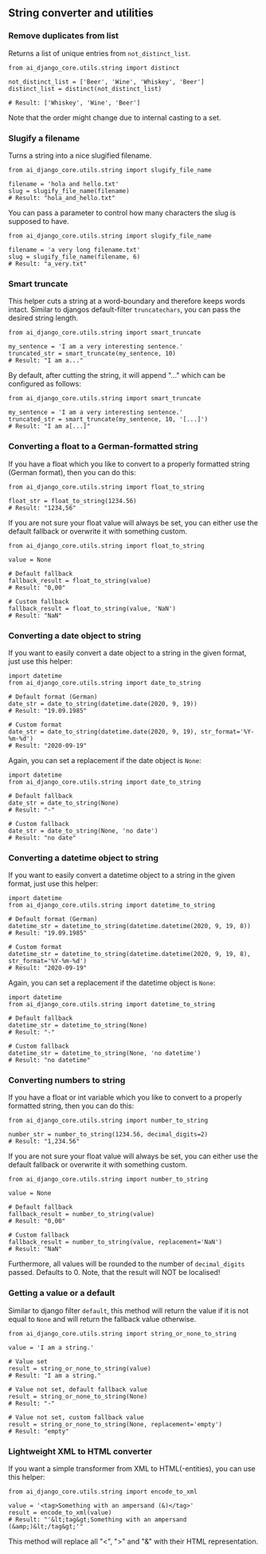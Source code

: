## String converter and utilities

### Remove duplicates from list

Returns a list of unique entries from `not_distinct_list`.

````
from ai_django_core.utils.string import distinct

not_distinct_list = ['Beer', 'Wine', 'Whiskey', 'Beer']
distinct_list = distinct(not_distinct_list)

# Result: ['Whiskey', 'Wine', 'Beer']
````

Note that the order might change due to internal casting to a set.

### Slugify a filename

Turns a string into a nice slugified filename.

````
from ai_django_core.utils.string import slugify_file_name

filename = 'hola and hello.txt'
slug = slugify_file_name(filename)
# Result: "hola_and_hello.txt"
````

You can pass a parameter to control how many characters the slug is supposed to have.

````
from ai_django_core.utils.string import slugify_file_name

filename = 'a very long filename.txt'
slug = slugify_file_name(filename, 6)
# Result: "a_very.txt"
````

### Smart truncate

This helper cuts a string at a word-boundary and therefore keeps words intact. Similar to djangos
default-filter `truncatechars`, you can pass the desired string length.

````
from ai_django_core.utils.string import smart_truncate

my_sentence = 'I am a very interesting sentence.'
truncated_str = smart_truncate(my_sentence, 10)
# Result: "I am a..."
````

By default, after cutting the string, it will append "..." which can be configured as follows:

````
from ai_django_core.utils.string import smart_truncate

my_sentence = 'I am a very interesting sentence.'
truncated_str = smart_truncate(my_sentence, 10, '[...]')
# Result: "I am a[...]"
````

### Converting a float to a German-formatted string

If you have a float which you like to convert to a properly formatted string (German format), then you can do this:

````
from ai_django_core.utils.string import float_to_string

float_str = float_to_string(1234.56)
# Result: "1234,56"
````

If you are not sure your float value will always be set, you can either use the default fallback or overwrite it with
something custom.

````
from ai_django_core.utils.string import float_to_string

value = None

# Default fallback
fallback_result = float_to_string(value)
# Result: "0,00"

# Custom fallback
fallback_result = float_to_string(value, 'NaN')
# Result: "NaN"
````

### Converting a date object to string

If you want to easily convert a date object to a string in the given format, just use this helper:

````
import datetime
from ai_django_core.utils.string import date_to_string

# Default format (German)
date_str = date_to_string(datetime.date(2020, 9, 19))
# Result: "19.09.1985"

# Custom format
date_str = date_to_string(datetime.date(2020, 9, 19), str_format='%Y-%m-%d')
# Result: "2020-09-19"
````

Again, you can set a replacement if the date object is `None`:

````
import datetime
from ai_django_core.utils.string import date_to_string

# Default fallback
date_str = date_to_string(None)
# Result: "-"

# Custom fallback
date_str = date_to_string(None, 'no date')
# Result: "no date"
````

### Converting a datetime object to string

If you want to easily convert a datetime object to a string in the given format, just use this helper:

````
import datetime
from ai_django_core.utils.string import datetime_to_string

# Default format (German)
datetime_str = datetime_to_string(datetime.datetime(2020, 9, 19, 8))
# Result: "19.09.1985"

# Custom format
datetime_str = datetime_to_string(datetime.datetime(2020, 9, 19, 8), str_format='%Y-%m-%d')
# Result: "2020-09-19"
````

Again, you can set a replacement if the datetime object is `None`:

````
import datetime
from ai_django_core.utils.string import datetime_to_string

# Default fallback
datetime_str = datetime_to_string(None)
# Result: "-"

# Custom fallback
datetime_str = datetime_to_string(None, 'no datetime')
# Result: "no datetime"
````

### Converting numbers to string

If you have a float or int variable which you like to convert to a properly formatted string, then you can do this:

````
from ai_django_core.utils.string import number_to_string

number_str = number_to_string(1234.56, decimal_digits=2)
# Result: "1,234.56"
````

If you are not sure your float value will always be set, you can either use the default fallback or overwrite it with
something custom.

````
from ai_django_core.utils.string import number_to_string

value = None

# Default fallback
fallback_result = number_to_string(value)
# Result: "0,00"

# Custom fallback
fallback_result = number_to_string(value, replacement='NaN')
# Result: "NaN"
````

Furthermore, all values will be rounded to the number of `decimal_digits` passed. Defaults to 0. Note, that the
result will NOT be localised!

### Getting a value or a default

Similar to django filter `default`, this method will return the value if it is not equal to `None` and 
will return the fallback value otherwise.

````
from ai_django_core.utils.string import string_or_none_to_string

value = 'I am a string.'

# Value set
result = string_or_none_to_string(value)
# Result: "I am a string."

# Value not set, default fallback value
result = string_or_none_to_string(None)
# Result: "-"

# Value not set, custom fallback value
result = string_or_none_to_string(None, replacement='empty')
# Result: "empty"
````

### Lightweight XML to HTML converter

If you want a simple transformer from XML to HTML(-entities), you can use this helper:

````
from ai_django_core.utils.string import encode_to_xml

value = '<tag>Something with an ampersand (&)</tag>'
result = encode_to_xml(value)
# Result: "'&lt;tag&gt;Something with an ampersand (&amp;)&lt;/tag&gt;'"
````

This method will replace all "<", ">" and "&" with their HTML representation.
